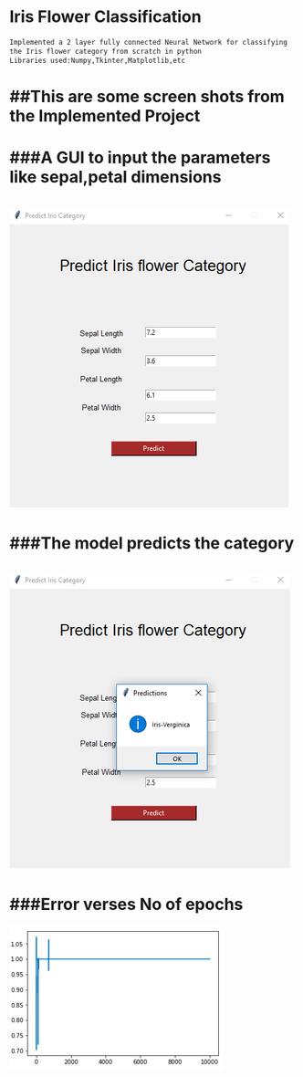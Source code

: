 Iris Flower Classification
=============================
```
Implemented a 2 layer fully connected Neural Network for classifying the Iris flower category from scratch in python  
Libraries used:Numpy,Tkinter,Matplotlib,etc
```



##This are some screen shots from the Implemented Project
=============================================================
###A GUI to input the parameters like sepal,petal dimensions
==================================================================
![Alt text](input.png?raw=true "Input")
=============================================================
###The model predicts the category
========================================
![Alt text](output.png?raw=true "Output")
================================
###Error verses No of epochs 
==========================================
![Alt text](errorgraph.png?raw=true "error vs epoch")

